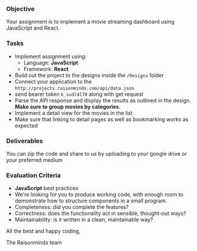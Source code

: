 ### Objective

Your assignment is to implement a movie streaming dashboard using JavaScript and React.


### Tasks

-   Implement assignment using:
    -   Language: **JavaScript**
    -   Framework: **React**
-   Build out the project to the designs inside the `/Designs` folder
-   Connect your application to the `http://projects.raisonminds.com/api/data.json`
-   send bearer token `k_sudl4l70` along with get request
-   Parse the API response and display the results as outlined in the design. **Make sure to group movies by categories**.
-   Implement a detail view for the movies in the list
-   Make sure that linking to detail pages as well as bookmarking works as expected


### Deliverables

You can zip the code and share to us by uploading to your google drive or your preferred medium

### Evaluation Criteria

-   **JavaScript** best practices
-   We're looking for you to produce working code, with enough room to demonstrate how to structure components in a small program.
-   Completeness: did you complete the features?
-   Correctness: does the functionality act in sensible, thought-out ways?
-   Maintainability: is it written in a clean, maintainable way?




All the best and happy coding,

The Raisonminds team
